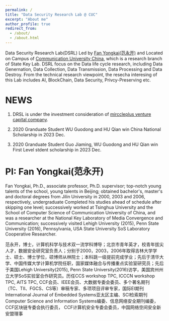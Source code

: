 ```yaml
---
permalink: /
title: "Data Security Research Lab @ CUC"
excerpt: "About me"
author_profile: true
redirect_from: 
  - /about/
  - /about.html
---
```


Data Security Research Lab(DSRL) Led by [Fan Yongkai(范永开)](https://fanyongkai.github.io) and Located on Campus of [Communication University China](http://www.cuc.edu.cn/), which is a research branch of State Key Lab. DSRL focus on the Data life cycle research, including Data Genernation, Data Collection, Data Transmission, Data Processing and Data Destroy. From the technical research viewpoint, the resecha interesing of this Lab includes AI, BlockChain, Data Security, Privcy-Preserving etc.

NEWS
======
1. DRSL is under the investment consideration of [mirccleplus venture capital company](https://www.miracleplus.com).

1. 2020 Granduate Student WU Guodong and HU Qian win China National Scholarship in 2023 Dec.

1. 2020 Granduate Student Guo Jiaming, WU Guodong and HU Qian win First Level stdent scholarship in 2023 Dec.

PI: Fan Yongkai(范永开)
======
Fan Yongkai, Ph.D., associate professor, Ph.D. supervisor; top-notch young talents of the school, young talents in Beijing; obtained bachelor's, master's and doctoral degrees from Jilin University in 2000, 2003 and 2006, respectively, undergraduate Completed his studies ahead of schedule after skipping one level; successively worked at Tsinghua University and the School of Computer Science of Communication University of China, and was a researcher at the National Key Laboratory of Media Convergence and Communication; successively visited Lehigh University (2015), Penn State University (2016), Pennsylvania, USA State University SoS Laboratory Cooperative Researcher. 

范永开，博士，计算机科学与技术双一流学科博导；北京市青年英才，校青年拔尖人才，数据安全研究室负责人；分别于2000，2003，2006年取得吉林大学学士、硕士、博士学位，硕博师从林院士；本科跳一级提前完成学业；先后于清华大学、中国传媒大学计算机学院任职，国家媒体融合与传播重点实验室研究员；先后于美国Lehigh University(2015), Penn State University(2016)访学，美国宾州州立大学SoS实验室合作研究员。历任CCS workshop TPC, ICCCN workshop TPC, AITS TPC, CCF会员、IEEE会员、大数据专委会委员、多个著名期刊（TC、TII、FGCS、CS等）审稿专家、多项项目评审专家，国际EI期刊International Journal of Embedded Systems亚太区主编、SCI检索期刊Computer Science and Information Systems编委、信息网络安全期刊编委， CCF区块链专委会执行委员， CCF计算机安全专委会委员，中国网络空间安全新安盟理事







